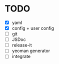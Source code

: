 
# TODO

- [x] yaml
- [x] config + user config
- [ ] git
- [ ] JSDoc
- [ ] release-it
- [ ] yeoman generator
- [ ] integrate
